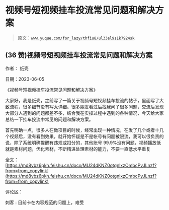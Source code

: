 # 视频号短视频挂车投流常见问题和解决方案

> 原文：[`www.yuque.com/for_lazy/thfiu8/ul33el9s1k7924sk`](https://www.yuque.com/for_lazy/thfiu8/ul33el9s1k7924sk)



## (36 赞)视频号短视频挂车投流常见问题和解决方案 

作者： 纸壳 

日期：2023-06-05 

《视频号短视频挂车投流常见问题和解决方案》 

大家好，我是纸壳，之前写了一篇关于视频号短视频挂车投流的帖子，里面写了大致流程，很多细节没有写太详细。很多朋友看过后找我问了很多问题，交流后发现大部分人遇到的问题都差不多，结合我在实操过程中遇到的各种情况，今天给大家总结一下挂车投流中常见的问题和解决方案。 

首先明确一点，很多人在做项目的时候，经常出现一种情况，在发了几个或者十几个视频后，没有看到效果，就开始怀疑是不是帐号有问题被限流，我可以很负责的说，除了系统明确提醒有违规或扣分的，其他账号 99.9%没有问题，视频播放低就是素材问题，优化素材，不断精进处理素材的能力，不要一直低水平重复 

全文：[https://md8vbz6pkh.feishu.cn/docx/MU24dKNZ0otgnlxzOmbcPyJLnzf?from=from_copylink](https://md8vbz6pkh.feishu.cn/docx/MU24dKNZ0otgnlxzOmbcPyJLnzf?from=from_copylink) 

评论区： 

刺客 : 目前卡在内容规范的问题上，难受